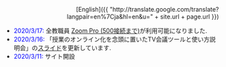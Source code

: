 
<div align="right">[English]({{ "http://translate.google.com/translate?langpair=en%7Cja&hl=en&u=" + site.url + page.url }})</div>


 * <font color="blue">2020/3/17:</font> 全教職員 <a href="zoom/">Zoom Pro (500接続まで)</a>が利用可能になりました.
 * <span style="color:blue;">2020/3/16:</span> 「授業のオンライン化を念頭に置いたTV会議ツールと使い方説明会」の<a href="events/2020-03-13/online_lecture.pdf">スライド</a>を更新しています.
 * <font color="blue">2020/3/11:</font> サイト開設

